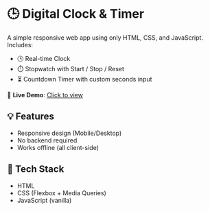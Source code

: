 # 🕒 Digital Clock & Timer

A simple responsive web app using only HTML, CSS, and JavaScript.  
Includes:

- 🕒 Real-time Clock  
- ⏱️ Stopwatch with Start / Stop / Reset  
- ⏳ Countdown Timer with custom seconds input

🔗 **Live Demo**: [Click to view](https://ojoeduy.github.io/digital-clock-timer/)

## 💡 Features
- Responsive design (Mobile/Desktop)
- No backend required
- Works offline (all client-side)

## 📁 Tech Stack
- HTML
- CSS (Flexbox + Media Queries)
- JavaScript (vanilla)
